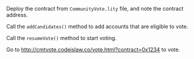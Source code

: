 Deploy the contract from `CommunityVote.lity` file, and note the contract address.

Call the `addCandidates()` method to add accounts that are eligible to vote.

Call the `resumeVote()` method to start voting.

Go to http://cmtvote.codeislaw.co/vote.html?contract=0x1234 to vote.
